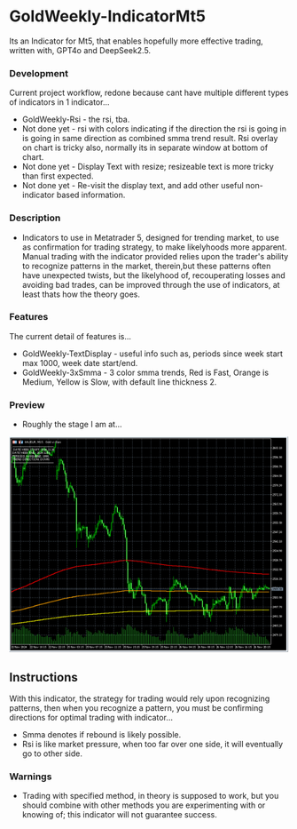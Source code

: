 # GoldWeekly-IndicatorMt5
Its an  Indicator for Mt5, that enables hopefully more effective trading, written with, GPT4o and DeepSeek2.5.

### Development
Current project workflow, redone because cant have multiple different types of indicators in 1 indicator...
- GoldWeekly-Rsi - the rsi, tba.
- Not done yet - rsi with colors indicating if the direction the rsi is going in is going in same direction as combined smma trend result. Rsi overlay on chart is tricky also, normally its in separate window at bottom of chart.
- Not done yet - Display Text with resize; resizeable text is more tricky than first expected. 
- Not done yet - Re-visit the display text, and add other useful non-indicator based information.

### Description
- Indicators to use in Metatrader 5, designed for trending market, to use as confirmation for trading strategy, to make likelyhoods more apparent. Manual trading with the indicator provided relies upon the trader's ability to recognize patterns in the market, therein,but these patterns often have unexpected twists, but the likelyhood of, recouperating losses and avoiding bad trades, can be improved through the use of indicators, at least thats how the theory goes.

### Features
The current detail of features is...
- GoldWeekly-TextDisplay - useful info such as, periods since week start max 1000, week date start/end.  
- GoldWeekly-3xSmma - 3 color smma trends, Red is Fast, Orange is Medium, Yellow is Slow, with default line thickness 2. 

### Preview
- Roughly the stage I am at...

![indicator preview](media/preview.png)

## Instructions
With this indicator, the strategy for trading would rely upon recognizing patterns, then when you recognize a pattern, you must be confirming directions for optimal trading with indicator... 
- Smma denotes if rebound is likely possible.
- Rsi is like market pressure, when too far over one side, it will eventually go to other side.

### Warnings
- Trading with specified method, in theory is supposed to work, but you should combine with other methods you are experimenting with or knowing of; this indicator will not guarantee success.
